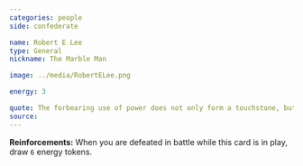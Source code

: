 ```yaml
---
categories: people
side: confederate

name: Robert E Lee
type: General
nickname: The Marble Man

image: ../media/RobertELee.png

energy: 3

quote: The forbearing use of power does not only form a touchstone, but the manner in which an individual enjoys certain advantages over others is a test of a true gentleman.
source:
---
```


**Reinforcements:** When you are defeated in battle while this card is in play, draw ```6``` energy tokens.
